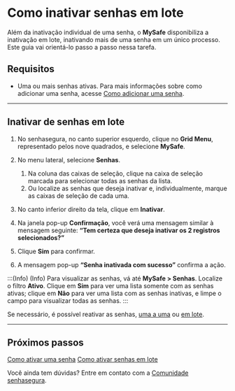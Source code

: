 # Como inativar senhas em lote

Além da inativação individual de uma senha, o **MySafe** disponibiliza a inativação em lote, inativando mais de uma senha em um único processo. Este guia vai orientá-lo passo a passo nessa tarefa.

## Requisitos

* Uma ou mais senhas ativas. Para mais informações sobre como adicionar uma senha, acesse [Como adicionar uma senha](/v3-32/docs/pt/mysafe-passwords-add).

* * *

## Inativar de senhas em lote

1. No senhasegura, no canto superior esquerdo, clique no **Grid Menu**, representado pelos nove quadrados, e selecione **MySafe**.
2. No menu lateral, selecione **Senhas**. 
    1. Na coluna das caixas de seleção, clique na caixa de seleção marcada para selecionar todas as senhas da lista.
    2. Ou localize as senhas que deseja inativar e, individualmente, marque as caixas de seleção de cada uma.
5. No canto inferior direito da tela, clique em **Inativar**.
6. Na janela pop-up **Confirmação**, você verá uma mensagem similar à mensagem seguinte: 
**“Tem certeza que deseja inativar os 2 registros selecionados?”**

7. Clique **Sim** para confirmar.
8. A mensagem pop-up **“Senha inativada com sucesso”** confirma a ação. 

:::(Info) (Info)
Para visualizar as senhas, vá até **MySafe > Senhas**. Localize o filtro **Ativo**. Clique em **Sim** para ver uma lista somente com as senhas ativas; clique em **Não** para ver uma lista com as senhas inativas, e limpe o campo para visualizar todas as senhas.
:::

Se necessário, é possível reativar as senhas, [uma a uma](/v3-32/docs/pt/mysafe-passwords-enable) ou [em lote](/v3-32/docs/pt/mysafe-passwords-batch-enable).
***

## Próximos passos
[Como ativar uma senha](/v3-32/docs/pt/mysafe-passwords-enable)
[Como ativar senhas em lote](/v3-32/docs/pt/mysafe-passwords-batch-enable)


Você ainda tem dúvidas? Entre em contato com a [Comunidade senhasegura](https://community.senhasegura.io/).

